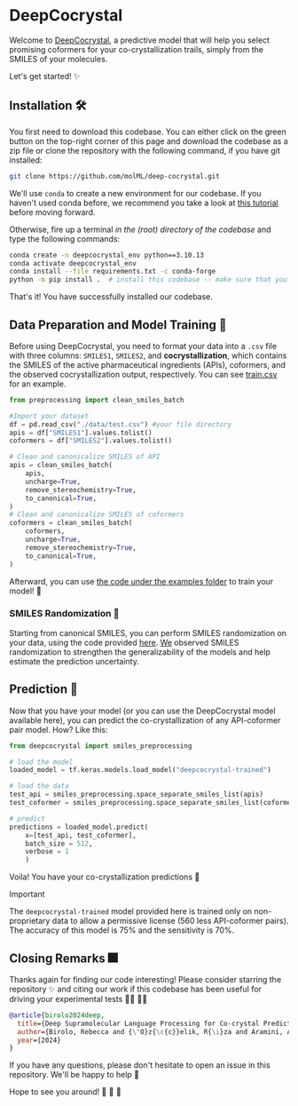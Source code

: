 # DeepCocrystal

Welcome to [DeepCocrystal](https://chemrxiv.org/engage/chemrxiv/article-details/66704f0501103d79c56770b2), a predictive model that will help you select promising coformers for your co-crystallization trails, simply from the SMILES of your molecules. 

Let's get started!  :sparkles:

## Installation :hammer_and_wrench:

You first need to download this codebase. You can either click on the green button on the top-right corner of this page and download the codebase as a zip file or clone the repository with the following command, if you have git installed:

```bash
git clone https://github.com/molML/deep-cocrystal.git
```

We'll use `conda` to create a new environment for our codebase. If you haven't used conda before, we recommend you take a look at [this tutorial](https://conda.io/projects/conda/en/latest/user-guide/getting-started.html) before moving forward.


Otherwise, fire up a terminal *in the (root) directory of the codebase* and type the following commands:

```bash
conda create -n deepcocrystal_env python==3.10.13 
conda activate deepcocrystal_env 
conda install --file requirements.txt -c conda-forge  
python -m pip install .  # install this codebase -- make sure that you are in the root directory of the codebase
```

That's it! You have successfully installed our codebase.

## Data Preparation and Model Training :pill:

Before using DeepCocrystal, you need to format your data into a `.csv` file with three columns: `SMILES1`, `SMILES2`, and **cocrystallization**, which contains the SMILES of the active pharmaceutical ingredients (APIs), coformers, and the observed cocrystallization output, respectively. You can see [train.csv](https://github.com/molML/deep-cocrystal/blob/main/data/train.csv) for an example.

```python
from preprocessing import clean_smiles_batch

#Import your dataset
df = pd.read_csv("./data/test.csv") #your file directory 
apis = df["SMILES1"].values.tolist()
coformers = df["SMILES2"].values.tolist()

# Clean and canonicalize SMILES of API
apis = clean_smiles_batch(
    apis,
    uncharge=True,
    remove_stereochemistry=True,
    to_canonical=True,
)
# Clean and canonicalize SMILES of coformers 
coformers = clean_smiles_batch(
    coformers,
    uncharge=True,
    remove_stereochemistry=True,
    to_canonical=True,
)
```

Afterward, you can use [the code under the examples folder](https://github.com/molML/deep-cocrystal/blob/main/examples/train_and_predict.py) to train your model! :rocket:

### SMILES Randomization :twisted_rightwards_arrows:

Starting from canonical SMILES, you can perform SMILES randomization on your data, using the code provided [here](https://github.com/EBjerrum/SMILES-enumeration.git). [We](https://chemrxiv.org/engage/chemrxiv/article-details/66704f0501103d79c56770b2) observed SMILES randomization to strengthen the generalizability of the models and help estimate the prediction uncertainty.


## Prediction :crystal_ball:

Now that you have your model (or you can use the DeepCocrystal model available here), you can predict the co-crystallization of any API-coformer pair model. How? Like this:

```python
from deepcocrystal import smiles_preprocessing

# load the model
loaded_model = tf.keras.models.load_model("deepcocrystal-trained")

# load the data
test_api = smiles_preprocessing.space_separate_smiles_list(apis)
test_coformer = smiles_preprocessing.space_separate_smiles_list(coformers)

# predict
predictions = loaded_model.predict(
    x=[test_api, test_coformer], 
    batch_size = 512,
    verbose = 1
    )
```

Voila! You have your co-crystallization predictions  :tada: 

> [!IMPORTANT]
> The `deepcocrystal-trained` model provided here is trained only on non-proprietary data to allow a permissive license (560 less API-coformer pairs). The accuracy of this model is 75% and the sensitivity is 70%.


##  Closing Remarks :fireworks: 

Thanks again for finding our code interesting! Please consider starring the repository :sparkles: and citing our work if this codebase has been useful for driving your experimental tests :woman_scientist: :man_scientist: 


```bibtex
@article{birolo2024deep,
  title={Deep Supramolecular Language Processing for Co-crystal Prediction},
  author={Birolo, Rebecca and {\"O}z{\c{c}}elik, R{\i}za and Aramini, Andrea and Gobetto, Roberto and Chierotti, Michele Remo and Grisoni, Francesca},
  year={2024}
}
```

If you have any questions, please don't hesitate to open an issue in this repository. We'll be happy to help :man_dancing: 

Hope to see you around! :wave: :wave: :wave: